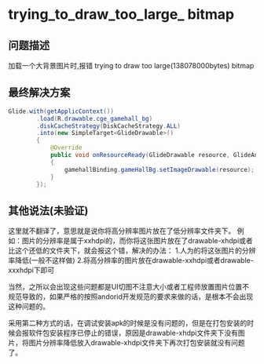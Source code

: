 # trying_to_draw_too_large_ bitmap

## 问题描述

加载一个大背景图片时,报错 trying to draw too large(138078000bytes) bitmap

## 最终解决方案

```java
Glide.with(getApplicContext())
        .load(R.drawable.cge_gamehall_bg)
        .diskCacheStrategy(DiskCacheStrategy.ALL)
        .into(new SimpleTarget<GlideDrawable>()
        {
            @Override
            public void onResourceReady(GlideDrawable resource, GlideAnimation<? super GlideDrawable> glideAnimation)
            {
                gamehallBinding.gameHallBg.setImageDrawable(resource);
            }
        });
```

## 其他说法(未验证)

这里就不翻译了，意思就是说你将高分辨率图片放在了低分辨率文件夹下。
例如：图片的分辨率是属于xxhdpi的，而你将这张图片放在了drawable-xhdpi或者比这个还低的文件夹下，就会报这个错，解决的办法：
1.人为的将这张图片的分辨率降低(一般不这样做)
2.将高分辨率的图片放在drawable-xxhdpi或者drawable-xxxhdpi下即可

当然，之所以会出现这些问题都是UI切图不注意大小或者工程师放置图片位置不规范导致的，如果严格的按照andorid开发规范的要求来做的话，是根本不会出现这种问题的。

采用第二种方式的话，在调试安装apk的时候是没有问题的，但是在打包安装的时候会报软件包安装程序已停止的错误，原因是drawable-xhdpi文件夹下没有图片，将图片分辨率降低放入drawable-xhdpi文件夹下再次打包安装就没有问题了。